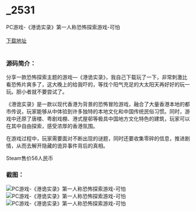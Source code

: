 # _2531
PC游戏-《港诡实录》第一人称恐怖探索游戏-可怕
<br/></br>
[下载地址](https://www.uuid2.com/2531.html "下载地址")
<br/></br>
<h3>源码简介：</h3>
<p>分享一款恐怖探索主题的游戏—《港诡实录》，我自己下载玩了一下，非常刺激比看恐怖片爽多了，这大晚上的给我吓的，等找个阳气充足的大太阳天再好好的玩一玩。胆小者就不要尝试了。<p>
<p>《港诡实录》是一款以现代香港为背景的恐怖冒险游戏，融合了大量香港本地的都市传说，玩家能够从中体验到许多独特的本地文化和中国传统民俗习惯。同时，游戏中还原了唐楼、粤剧戏棚、港式屋邨等极具中国地方文化特色的建筑，玩家可以在其中自由探索，感受浓厚的香港氛围。<p>
<p>在游戏过程中，玩家需要面对不断出现的谜题，同时还要收集零碎的信息，推进剧情，从而去解开隐藏的诡异事件背后的真相。<p>
<p>Steam售价56人民币<p>
<h3>截图：</h3>
<img src="https://www.uuid2.com/wp-content/uploads/img/20211224/1640361176515337.webp" alt="PC游戏-《港诡实录》第一人称恐怖探索游戏-可怕"><img src="https://www.uuid2.com/wp-content/uploads/img/20211224/1640361176217897.webp" alt="PC游戏-《港诡实录》第一人称恐怖探索游戏-可怕"><img src="https://www.uuid2.com/wp-content/uploads/img/202112/32fe520829.jpg" alt="PC游戏-《港诡实录》第一人称恐怖探索游戏-可怕">
